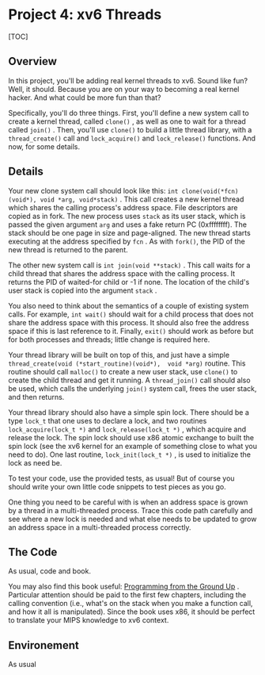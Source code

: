 # Project 4: xv6 Threads
[TOC]
## Overview

In this project, you'll be adding real kernel threads to xv6\. Sound like fun? Well, it should. 
Because you are on your way to becoming a real kernel hacker. And what could be more fun than that?

Specifically, you'll do three things. First, you'll define a new system call to create a kernel 
thread, called `clone()` , as well as one to wait for a thread called `join()` . Then, you'll use `clone()`
to build a little thread library, with a `thread_create()` call and `lock_acquire()` and `lock_release()` 
functions. And now, for some details.

## Details

Your new clone system call should look like this: `int clone(void(*fcn)(void*), void *arg, void*stack)` . This call 
creates a new kernel thread which shares the calling process's address space. File descriptors are copied as in fork. 
The new process uses `stack` as its user stack, which is passed the given argument `arg` and uses a fake return PC (0xffffffff). 
The stack should be one page in size and page-aligned. The new thread starts executing at the address specified by `fcn` . 
As with `fork()`, the PID of the new thread is returned to the parent.

The other new system call is `int join(void **stack)` . This call waits for a child thread that shares the address 
space with the calling process. It returns the PID of waited-for child or -1 if none. The location of the child's user 
stack is copied into the argument `stack` .

You also need to think about the semantics of a couple of existing system calls. For example, `int wait()` should wait 
for a child process that does not share the address space with this process. It should also free the address space if 
this is last reference to it. Finally, `exit()` should work as before but for both processes and threads; little change 
is required here.

Your thread library will be built on top of this, and just have a simple `thread_create(void (*start_routine)(void*), 
void *arg)` routine. This routine should call `malloc()` to create a new user stack, use `clone()` to create the child 
thread and get it running. A `thread_join()` call should also be used, which calls the underlying `join()` system call, 
frees the user stack, and then returns.

Your thread library should also have a simple spin lock. There should be a type `lock_t` that one uses to declare a
lock, and two routines `lock_acquire(lock_t *)` and `lock_release(lock_t *)` , which acquire and release the lock. The 
spin lock should use x86 atomic exchange to built the spin lock (see the xv6 kernel for an example of something close 
to what you need to do). One last routine, `lock_init(lock_t *)` , is used to initialize the lock as need be.

To test your code, use the provided tests, as usual! But of course you should write your own little code snippets to test pieces as you go.

One thing you need to be careful with is when an address space is grown by a thread in a multi-threaded process. Trace 
this code path carefully and see where a new lock is needed and what else needs to be updated to grow an address space 
in a multi-threaded process correctly.

## The Code

As usual, code and book.

You may also find this book useful: [Programming from the Ground Up](http://download.savannah.gnu.org/releases/pgubook/ProgrammingGroundUp-1-0-booksize.pdf) .
Particular attention should be paid to the first few chapters, including the calling convention (i.e., what's on the stack when you make a function call,
and how it all is manipulated). Since the book uses x86, it should be perfect to translate your MIPS knowledge to xv6 context.

## Environement 

As usual

